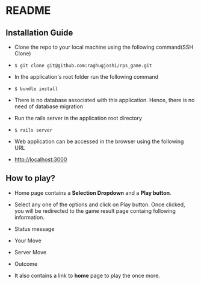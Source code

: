 # README

## Installation Guide

- Clone the repo to your local machine using the following command(SSH Clone)
- `$ git clone git@github.com:raghugjoshi/rps_game.git`

- In the application's root folder run the following command
- `$ bundle install`

- There is no database associated with this application. Hence, there is no need of database migration

- Run the rails server in the application root directory
- `$ rails server`
- Web application can be accessed in the browser using the following URL
- [http://localhost:3000](http://localhost:3000/)

## How to play?
- Home page contains a **Selection Dropdown** and a **Play button**.
- Select any one of the options and click on Play button. Once clicked, you will be redirected to the game result page containg following information.

 - Status message
 - Your Move
 - Server Move
 - Outcome
- It also contains a link to **home** page to play the once more.
